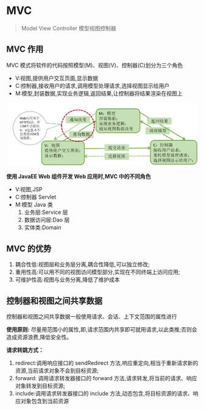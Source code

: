 # MVC

> Model View Controller 模型视图控制器

## MVC 作用

MVC 模式将软件的代码按照模型(M)、视图(V)、控制器(C)划分为三个角色
- V:视图,提供用户交互页面,显示数据
- C:控制器,接收用户的请求,调用模型处理请求,选择视图显示给用户
- M:模型,封装数据,实现业务逻辑,返回结果,让控制器将结果渲染在视图上

![](../../../img/mvc.png)

**使用 JavaEE Web 组件开发 Web 应用时,MVC 中的不同角色**
- V:视图,JSP
- C:控制器 Servlet
- M:模型 Java 类
  1. 业务层:Service 层
  2. 数据访问层:Dao 层
  3. 实体类:Domain

## MVC 的优势

1. 耦合性低:视图层和业务层分离,耦合性降低,可以独立修改;
2. 重用性高:可以用不同的视图访问模型部分,实现在不同终端上访问应用;
3. 可维护性高:视图与业务分离,降低了维护成本

## 控制器和视图之间共享数据

控制器和视图之间共享数据一般使用请求、会话、上下文范围的属性进行

**使用原则:**
    尽量用范围小的属性,即,请求范围内共享即可就用请求,以此类推;否则会造成资源浪费,降低安全性。

**请求转跳方式：**
1. redirect:调用响应接口的 sendRedirect 方法,响应重定向,相当于重新请求新的资源,当前请求对象不会到目标资源;
2. forward: 调用请求转发器接口的 forward 方法,请求转发,将当前的请求、响应对象转发到目标资源;
3. include:调用请求转发器接口的 include 方法,动态包含,将目标资源的请求、响应对象包含到当前资源

